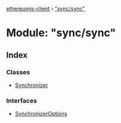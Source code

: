 [ethereumjs-client](../README.md) › ["sync/sync"](_sync_sync_.md)

# Module: "sync/sync"

## Index

### Classes

- [Synchronizer](../classes/_sync_sync_.synchronizer.md)

### Interfaces

- [SynchronizerOptions](../interfaces/_sync_sync_.synchronizeroptions.md)
